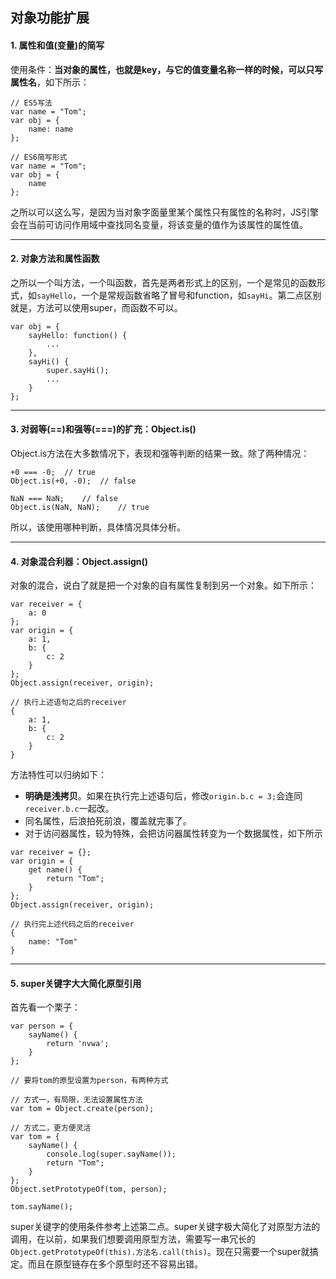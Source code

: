﻿## 对象功能扩展
#### 1. 属性和值(变量)的简写
使用条件：**当对象的属性，也就是key，与它的值变量名称一样的时候，可以只写属性名**，如下所示：
```
// ES5写法
var name = "Tom";
var obj = {
    name: name
};

// ES6简写形式
var name = "Tom";
var obj = {
    name
};
```
之所以可以这么写，是因为当对象字面量里某个属性只有属性的名称时，JS引擎会在当前可访问作用域中查找同名变量，将该变量的值作为该属性的属性值。
--- ---
#### 2. 对象方法和属性函数
之所以一个叫方法，一个叫函数，首先是两者形式上的区别，一个是常见的函数形式，如`sayHello`，一个是常规函数省略了冒号和function，如`sayHi`。第二点区别就是，方法可以使用super，而函数不可以。
```
var obj = {
    sayHello: function() {
        ...
    },
    sayHi() {
        super.sayHi();
        ...
    }
};
```
--- ---
#### 3. 对弱等(==)和强等(===)的扩充：Object.is()
Object.is方法在大多数情况下，表现和强等判断的结果一致。除了两种情况：
```
+0 === -0;  // true
Object.is(+0, -0);  // false

NaN === NaN;    // false
Object.is(NaN, NaN);    // true
```
所以，该使用哪种判断，具体情况具体分析。
--- ---
#### 4. 对象混合利器：Object.assign()
对象的混合，说白了就是把一个对象的自有属性复制到另一个对象。如下所示：
```
var receiver = {
    a: 0
};
var origin = {
    a: 1,
    b: {
        c: 2
    }
};
Object.assign(receiver, origin);

// 执行上述语句之后的receiver
{
    a: 1,
    b: {
        c: 2
    }
}
```
方法特性可以归纳如下：
 - **明确是浅拷贝**。如果在执行完上述语句后，修改`origin.b.c = 3;`会连同`receiver.b.c`一起改。
 - 同名属性，后浪拍死前浪，覆盖就完事了。
 - 对于访问器属性，较为特殊，会把访问器属性转变为一个数据属性，如下所示
```
var receiver = {};
var origin = {
    get name() {
        return "Tom";
    }
};
Object.assign(receiver, origin);

// 执行完上述代码之后的receiver
{
    name: "Tom"
}
```
--- ---
#### 5. super关键字大大简化原型引用
首先看一个栗子：
```
var person = {
    sayName() {
        return 'nvwa';
    }
};

// 要将tom的原型设置为person，有两种方式

// 方式一，有局限，无法设置属性方法
var tom = Object.create(person);

// 方式二，更方便灵活
var tom = {
    sayName() {
        console.log(super.sayName());
        return "Tom";
    }
};
Object.setPrototypeOf(tom, person);

tom.sayName();
```
super关键字的使用条件参考上述第二点。super关键字极大简化了对原型方法的调用，在以前，如果我们想要调用原型方法，需要写一串冗长的`Object.getPrototypeOf(this).方法名.call(this)`。现在只需要一个super就搞定。而且在原型链存在多个原型时还不容易出错。








